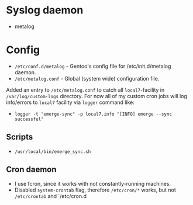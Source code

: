 # Syslog daemon
- metalog

# Config
- `/etc/conf.d/metalog` - Gentoo's config file for /etc/init.d/metalog daemon.
- `/etc/metalog.conf` - Global (system wide) configuration file.

Added an entry to `/etc/metalog.conf` to catch all `local7`-facility in
`/var/log/custom-logs` directory. For now all of my custom cron jobs will
log info/errors to `local7` facility via `logger` command like: 
- `logger -t "emerge-sync" -p local7.info "[INFO] emerge --sync successful"`


## Scripts
- `/usr/local/bin/emerge_sync.sh`

## Cron daemon
- I use fcron, since it works with not constantly-running machines.
- Disabled `system-crontab` flag, therefore `/etc/cron/*` works, but not `/etc/crontab` and `/etc/cron.d

